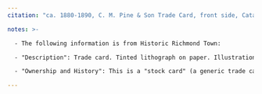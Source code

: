 ```yaml
---
citation: "ca. 1880-1890, C. M. Pine & Son Trade Card, front side, Catalog Number X12.0033, Staten Island Historical Society, Historic Richmond Town, [historicrichmondtown.org](https://www.historicrichmondtown.org)."

notes: >- 

  - The following information is from Historic Richmond Town:

  - "Description": Trade card. Tinted lithograph on paper. Illustration of 3 boys dressed in military uniforms; printed in blue, black, and gold.

  - "Ownership and History": This is a "stock card" (a generic trade card to which the advertiser added his specific information). Charles M. Pine (born ca. 1812) established his grocery store in 1848. A census listing indicates he had retired by 1870, when he was 58 years old. His son Charles Theodore Pine followed him into the business, which was located on Richmond Terrace in West New Brighton, Staten Island.

---
```



